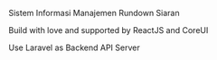 Sistem Informasi Manajemen Rundown Siaran

Build with love and supported by ReactJS and CoreUI

Use Laravel as Backend API Server
